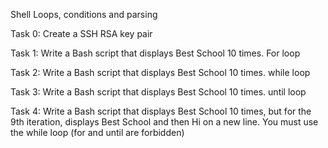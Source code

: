  Shell Loops, conditions and parsing 

Task 0: Create a SSH RSA key pair

Task 1: Write a Bash script that displays Best School 10 times. For loop

Task 2: Write a Bash script that displays Best School 10 times. while loop

Task 3: Write a Bash script that displays Best School 10 times. until loop

Task 4: Write a Bash script that displays Best School 10 times, but for the 9th iteration, displays Best School and then Hi on a new line. You must use the while loop (for and until are forbidden)